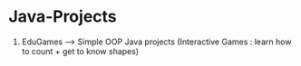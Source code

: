# Java-Projects

1. EduGames --> Simple OOP Java projects (Interactive Games : learn how to count + get to know shapes) 
